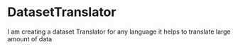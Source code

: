 # DatasetTranslator
I am creating a dataset Translator for any language it helps to translate large amount of data
